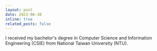 ```yaml
---
layout: post
date: 2023-06-30
inline: true
related_posts: false
---
```


I received my bachelor's degree in Computer Science and Information Engineering (CSIE) from National Taiwan University (NTU).